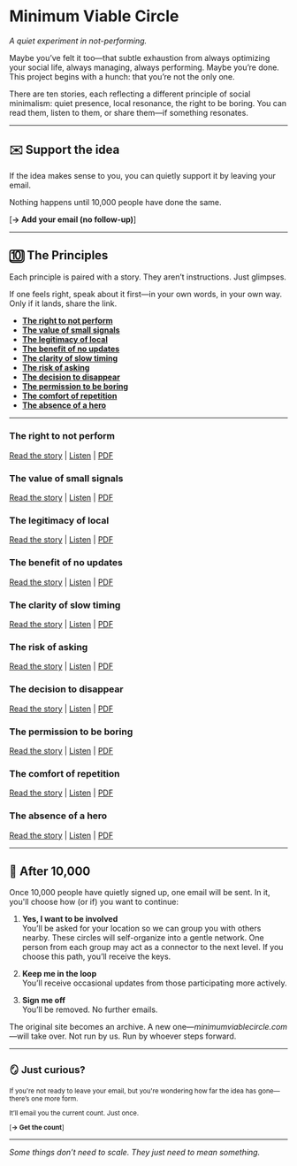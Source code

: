 # Minimum Viable Circle

*A quiet experiment in not-performing.*

Maybe you’ve felt it too—that subtle exhaustion from always optimizing your social life, always managing, always performing. Maybe you’re done. This project begins with a hunch: that you’re not the only one.

There are ten stories, each reflecting a different principle of social minimalism: quiet presence, local resonance, the right to be boring. You can read them, listen to them, or share them—if something resonates.

---

## ✉️ Support the idea

If the idea makes sense to you, you can quietly support it by leaving your email.

Nothing happens until 10,000 people have done the same.

[**→ Add your email (no follow-up)**]

---

## 🔟 The Principles

Each principle is paired with a story. They aren’t instructions. Just glimpses.

If one feels right, speak about it first—in your own words, in your own way. Only if it lands, share the link.

- [**The right to not perform**](#the-right-to-not-perform)  
- [**The value of small signals**](#the-value-of-small-signals)  
- [**The legitimacy of local**](#the-legitimacy-of-local)  
- [**The benefit of no updates**](#the-benefit-of-no-updates)  
- [**The clarity of slow timing**](#the-clarity-of-slow-timing)  
- [**The risk of asking**](#the-risk-of-asking)  
- [**The decision to disappear**](#the-decision-to-disappear)  
- [**The permission to be boring**](#the-permission-to-be-boring)  
- [**The comfort of repetition**](#the-comfort-of-repetition)  
- [**The absence of a hero**](#the-absence-of-a-hero)

---

### The right to not perform <a name="the-right-to-not-perform"></a>
[Read the story](#) | [Listen](#) | [PDF](#)

### The value of small signals <a name="the-value-of-small-signals"></a>
[Read the story](#) | [Listen](#) | [PDF](#)

### The legitimacy of local <a name="the-legitimacy-of-local"></a>
[Read the story](#) | [Listen](#) | [PDF](#)

### The benefit of no updates <a name="the-benefit-of-no-updates"></a>
[Read the story](#) | [Listen](#) | [PDF](#)

### The clarity of slow timing <a name="the-clarity-of-slow-timing"></a>
[Read the story](#) | [Listen](#) | [PDF](#)

### The risk of asking <a name="the-risk-of-asking"></a>
[Read the story](#) | [Listen](#) | [PDF](#)

### The decision to disappear <a name="the-decision-to-disappear"></a>
[Read the story](#) | [Listen](#) | [PDF](#)

### The permission to be boring <a name="the-permission-to-be-boring"></a>
[Read the story](#) | [Listen](#) | [PDF](#)

### The comfort of repetition <a name="the-comfort-of-repetition"></a>
[Read the story](#) | [Listen](#) | [PDF](#)

### The absence of a hero <a name="the-absence-of-a-hero"></a>
[Read the story](#) | [Listen](#) | [PDF](#)

---

## 🔁 After 10,000

Once 10,000 people have quietly signed up, one email will be sent. In it, you'll choose how (or if) you want to continue:

1. **Yes, I want to be involved**  
   You’ll be asked for your location so we can group you with others nearby. These circles will self-organize into a gentle network. One person from each group may act as a connector to the next level. If you choose this path, you’ll receive the keys.

2. **Keep me in the loop**  
   You’ll receive occasional updates from those participating more actively.

3. **Sign me off**  
   You’ll be removed. No further emails.

The original site becomes an archive. A new one—*minimumviablecircle.com*—will take over. Not run by us. Run by whoever steps forward.

---

<small>

## 🪞 Just curious?

If you're not ready to leave your email, but you're wondering how far the idea has gone—there’s one more form.

It’ll email you the current count. Just once.

[**→ Get the count**]

</small>

---

*Some things don’t need to scale. They just need to mean something.*